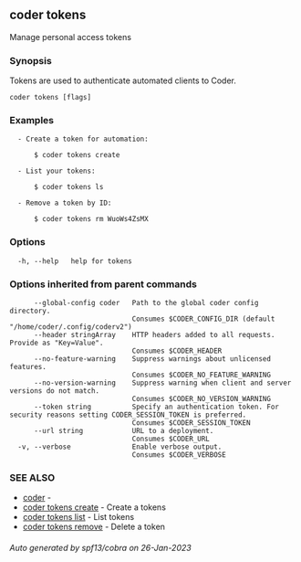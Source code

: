 ## coder tokens

Manage personal access tokens

### Synopsis

Tokens are used to authenticate automated clients to Coder.

```
coder tokens [flags]
```

### Examples

```
  - Create a token for automation:                                              

      $ coder tokens create 

  - List your tokens:                                                           

      $ coder tokens ls 

  - Remove a token by ID:                                                       

      $ coder tokens rm WuoWs4ZsMX 
```

### Options

```
  -h, --help   help for tokens
```

### Options inherited from parent commands

```
      --global-config coder   Path to the global coder config directory.
                              Consumes $CODER_CONFIG_DIR (default "/home/coder/.config/coderv2")
      --header stringArray    HTTP headers added to all requests. Provide as "Key=Value".
                              Consumes $CODER_HEADER
      --no-feature-warning    Suppress warnings about unlicensed features.
                              Consumes $CODER_NO_FEATURE_WARNING
      --no-version-warning    Suppress warning when client and server versions do not match.
                              Consumes $CODER_NO_VERSION_WARNING
      --token string          Specify an authentication token. For security reasons setting CODER_SESSION_TOKEN is preferred.
                              Consumes $CODER_SESSION_TOKEN
      --url string            URL to a deployment.
                              Consumes $CODER_URL
  -v, --verbose               Enable verbose output.
                              Consumes $CODER_VERBOSE
```

### SEE ALSO

* [coder](coder.md)	 - 
* [coder tokens create](coder_tokens_create.md)	 - Create a tokens
* [coder tokens list](coder_tokens_list.md)	 - List tokens
* [coder tokens remove](coder_tokens_remove.md)	 - Delete a token

###### Auto generated by spf13/cobra on 26-Jan-2023

